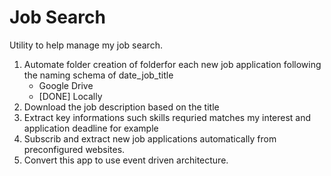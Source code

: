 # Job Search

Utility to help manage my job search.

1. Automate folder creation of folderfor each new job application following the naming schema of date_job_title
    * Google Drive
    * [DONE] Locally 
2. Download the job description based on the title
3. Extract key informations such skills requried matches my interest and application deadline for example
4. Subscrib and extract new job applications automatically from preconfigured websites.
5. Convert this app to use event driven architecture.
